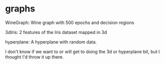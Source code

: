 # graphs

WineGraph: Wine graph with 500 epochs and decision regions

3dIris: 2 features of the Iris dataset mapped in 3d 

hyperplane: A hyperplane with random data.

I don't know if we want to or will get to doing the 3d or hyperplane bit, but I thought I'd throw it up there.
